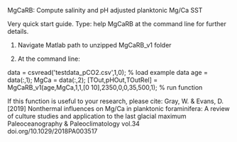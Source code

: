 MgCaRB: Compute salinity and pH adjusted planktonic Mg/Ca SST

Very quick start guide. Type: help MgCaRB
at the command line for further details.

1. Navigate Matlab path to unzipped MgCaRB_v1 folder

2. At the command line:

data = csvread('testdata_pCO2.csv',1,0);	% load example data
age = data(:,1);
MgCa = data(:,2);
[TOut,pHOut,TOutRel] = MgCaRB_v1(age,MgCa,1,1,[0 10],2350,0,0,35,500,1);	% run function
   

If this function is useful to your research, please cite:
  Gray, W. & Evans, D. [2019] Nonthermal influences on Mg/Ca in planktonic foraminifera: 
    A review of culture studies and application to the last glacial maximum
    Paleoceanography & Paleoclimatology vol.34 doi.org/10.1029/2018PA003517
